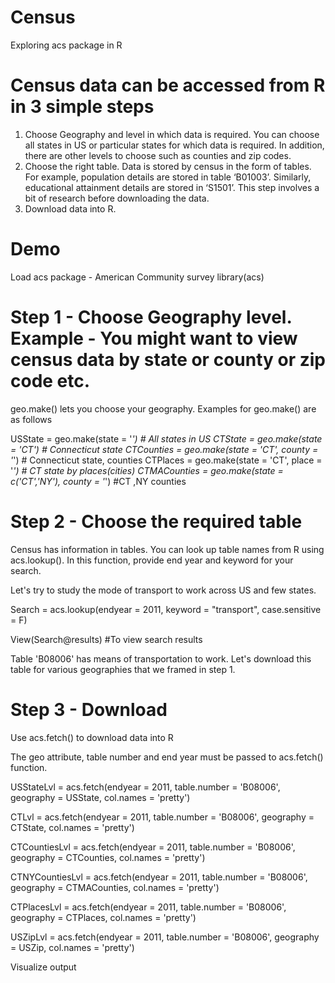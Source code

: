 # Census
Exploring acs package in R

# Census data can be accessed from R in 3 simple steps
1.	Choose Geography and level in which data is required. You can choose all states in US or particular states for which data is required. In addition, there are other levels to choose such as counties and zip codes.
2.	Choose the right table. Data is stored by census in the form of tables. For example, population details are stored in table ‘B01003’. Similarly, educational attainment details are stored in ‘S1501’. This step involves a bit of research before downloading the data.
3.	Download data into R.

# Demo
Load acs package - American Community survey
library(acs)

# Step 1 - Choose Geography level. Example - You might want to view census data by state or county or zip code etc. 
geo.make() lets you choose your geography.
Examples for geo.make() are as follows

USState = geo.make(state = '*') # All states in US
CTState = geo.make(state = 'CT') # Connecticut state
CTCounties = geo.make(state = 'CT', county = '*') # Connecticut state, counties
CTPlaces = geo.make(state = 'CT', place = '*') # CT state by places(cities)
CTMACounties = geo.make(state = c('CT','NY'), county = '*') #CT ,NY counties

# Step 2 - Choose the required table
Census has information in tables. You can look up table names from R using acs.lookup(). In this function, provide end year and keyword for your search.

Let's try to study the mode of transport to work across US and few states.

Search = acs.lookup(endyear = 2011, keyword = "transport", case.sensitive = F)

View(Search@results) #To view search results

Table 'B08006' has means of transportation to work. Let's download this table for various geographies that we framed in step 1.

# Step 3 - Download
Use acs.fetch() to download data into R

The geo attribute, table number and end year must be passed to acs.fetch() function. 

USStateLvl = acs.fetch(endyear = 2011, table.number = 'B08006', geography = USState, col.names = 'pretty')

CTLvl = acs.fetch(endyear = 2011, table.number = 'B08006', geography = CTState, col.names = 'pretty')

CTCountiesLvl = acs.fetch(endyear = 2011, table.number = 'B08006', geography = CTCounties, col.names = 'pretty')

CTNYCountiesLvl = acs.fetch(endyear = 2011, table.number = 'B08006', geography = CTMACounties, col.names = 'pretty')

CTPlacesLvl = acs.fetch(endyear = 2011, table.number = 'B08006', geography = CTPlaces, col.names = 'pretty')

USZipLvl = acs.fetch(endyear = 2011, table.number = 'B08006', geography = USZip, col.names = 'pretty')

Visualize output

